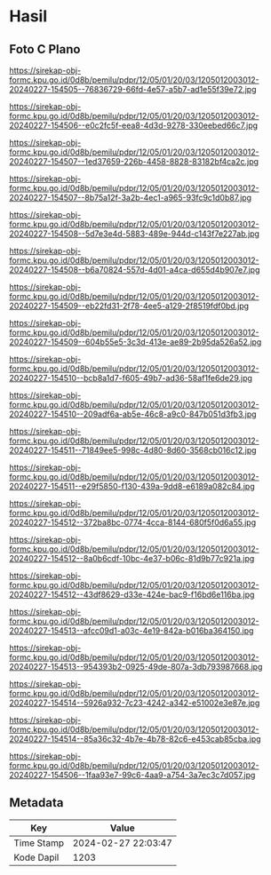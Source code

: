 # Hasil

## Foto C Plano

https://sirekap-obj-formc.kpu.go.id/0d8b/pemilu/pdpr/12/05/01/20/03/1205012003012-20240227-154505--76836729-66fd-4e57-a5b7-ad1e55f39e72.jpg

https://sirekap-obj-formc.kpu.go.id/0d8b/pemilu/pdpr/12/05/01/20/03/1205012003012-20240227-154506--e0c2fc5f-eea8-4d3d-9278-330eebed66c7.jpg

https://sirekap-obj-formc.kpu.go.id/0d8b/pemilu/pdpr/12/05/01/20/03/1205012003012-20240227-154507--1ed37659-226b-4458-8828-83182bf4ca2c.jpg

https://sirekap-obj-formc.kpu.go.id/0d8b/pemilu/pdpr/12/05/01/20/03/1205012003012-20240227-154507--8b75a12f-3a2b-4ec1-a965-93fc9c1d0b87.jpg

https://sirekap-obj-formc.kpu.go.id/0d8b/pemilu/pdpr/12/05/01/20/03/1205012003012-20240227-154508--5d7e3e4d-5883-489e-944d-c143f7e227ab.jpg

https://sirekap-obj-formc.kpu.go.id/0d8b/pemilu/pdpr/12/05/01/20/03/1205012003012-20240227-154508--b6a70824-557d-4d01-a4ca-d655d4b907e7.jpg

https://sirekap-obj-formc.kpu.go.id/0d8b/pemilu/pdpr/12/05/01/20/03/1205012003012-20240227-154509--eb22fd31-2f78-4ee5-a129-2f8519fdf0bd.jpg

https://sirekap-obj-formc.kpu.go.id/0d8b/pemilu/pdpr/12/05/01/20/03/1205012003012-20240227-154509--604b55e5-3c3d-413e-ae89-2b95da526a52.jpg

https://sirekap-obj-formc.kpu.go.id/0d8b/pemilu/pdpr/12/05/01/20/03/1205012003012-20240227-154510--bcb8a1d7-f605-49b7-ad36-58af1fe6de29.jpg

https://sirekap-obj-formc.kpu.go.id/0d8b/pemilu/pdpr/12/05/01/20/03/1205012003012-20240227-154510--209adf6a-ab5e-46c8-a9c0-847b051d3fb3.jpg

https://sirekap-obj-formc.kpu.go.id/0d8b/pemilu/pdpr/12/05/01/20/03/1205012003012-20240227-154511--71849ee5-998c-4d80-8d60-3568cb016c12.jpg

https://sirekap-obj-formc.kpu.go.id/0d8b/pemilu/pdpr/12/05/01/20/03/1205012003012-20240227-154511--e29f5850-f130-439a-9dd8-e6189a082c84.jpg

https://sirekap-obj-formc.kpu.go.id/0d8b/pemilu/pdpr/12/05/01/20/03/1205012003012-20240227-154512--372ba8bc-0774-4cca-8144-680f5f0d6a55.jpg

https://sirekap-obj-formc.kpu.go.id/0d8b/pemilu/pdpr/12/05/01/20/03/1205012003012-20240227-154512--8a0b6cdf-10bc-4e37-b06c-81d9b77c921a.jpg

https://sirekap-obj-formc.kpu.go.id/0d8b/pemilu/pdpr/12/05/01/20/03/1205012003012-20240227-154512--43df8629-d33e-424e-bac9-f16bd6e116ba.jpg

https://sirekap-obj-formc.kpu.go.id/0d8b/pemilu/pdpr/12/05/01/20/03/1205012003012-20240227-154513--afcc09d1-a03c-4e19-842a-b016ba364150.jpg

https://sirekap-obj-formc.kpu.go.id/0d8b/pemilu/pdpr/12/05/01/20/03/1205012003012-20240227-154513--954393b2-0925-49de-807a-3db793987668.jpg

https://sirekap-obj-formc.kpu.go.id/0d8b/pemilu/pdpr/12/05/01/20/03/1205012003012-20240227-154514--5926a932-7c23-4242-a342-e51002e3e87e.jpg

https://sirekap-obj-formc.kpu.go.id/0d8b/pemilu/pdpr/12/05/01/20/03/1205012003012-20240227-154514--85a36c32-4b7e-4b78-82c6-e453cab85cba.jpg

https://sirekap-obj-formc.kpu.go.id/0d8b/pemilu/pdpr/12/05/01/20/03/1205012003012-20240227-154506--1faa93e7-99c6-4aa9-a754-3a7ec3c7d057.jpg


## Metadata

| Key        | Value               |
| ---------- | ------------------- |
| Time Stamp | 2024-02-27 22:03:47 |
| Kode Dapil | 1203                |



